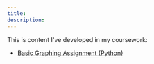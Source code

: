 ```yaml
---
title:
description:
---
```


This is content I've developed in my coursework:

- [Basic Graphing Assignment (Python)](/basic_graphs/index.md)
